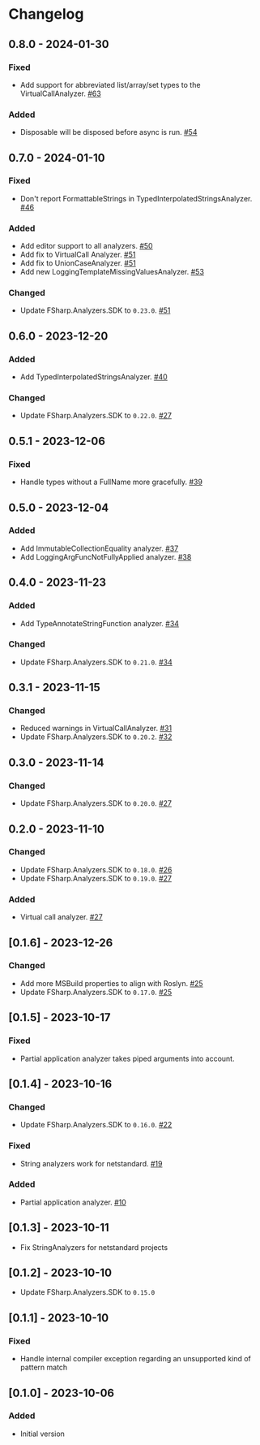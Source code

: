 # Changelog

## 0.8.0 - 2024-01-30

### Fixed
* Add support for abbreviated list/array/set types to the VirtualCallAnalyzer. [#63](https://github.com/G-Research/fsharp-analyzers/pull/63)

### Added
* Disposable will be disposed before async is run. [#54](https://github.com/G-Research/fsharp-analyzers/issues/54)

## 0.7.0 - 2024-01-10

### Fixed
* Don't report FormattableStrings in TypedInterpolatedStringsAnalyzer. [#46](https://github.com/G-Research/fsharp-analyzers/pull/46)

### Added
* Add editor support to all analyzers. [#50](https://github.com/G-Research/fsharp-analyzers/pull/50)
* Add fix to VirtualCall Analyzer. [#51](https://github.com/G-Research/fsharp-analyzers/pull/51)
* Add fix to UnionCaseAnalyzer. [#51](https://github.com/G-Research/fsharp-analyzers/pull/51)
* Add new LoggingTemplateMissingValuesAnalyzer. [#53](https://github.com/G-Research/fsharp-analyzers/pull/53)

### Changed
* Update FSharp.Analyzers.SDK to `0.23.0`. [#51](https://github.com/G-Research/fsharp-analyzers/pull/45)

## 0.6.0 - 2023-12-20

### Added
* Add TypedInterpolatedStringsAnalyzer. [#40](https://github.com/G-Research/fsharp-analyzers/pull/40)

### Changed
* Update FSharp.Analyzers.SDK to `0.22.0`. [#27](https://github.com/G-Research/fsharp-analyzers/pull/45)

## 0.5.1 - 2023-12-06

### Fixed
* Handle types without a FullName more gracefully. [#39](https://github.com/G-Research/fsharp-analyzers/pull/39)

## 0.5.0 - 2023-12-04

### Added
* Add ImmutableCollectionEquality analyzer. [#37](https://github.com/G-Research/fsharp-analyzers/pull/37)
* Add LoggingArgFuncNotFullyApplied analyzer. [#38](https://github.com/G-Research/fsharp-analyzers/pull/38)

## 0.4.0 - 2023-11-23

### Added
* Add TypeAnnotateStringFunction analyzer. [#34](https://github.com/G-Research/fsharp-analyzers/pull/34)

### Changed
* Update FSharp.Analyzers.SDK to `0.21.0`. [#34](https://github.com/G-Research/fsharp-analyzers/pull/34)

## 0.3.1 - 2023-11-15

### Changed
* Reduced warnings in VirtualCallAnalyzer. [#31](https://github.com/G-Research/fsharp-analyzers/pull/31)
* Update FSharp.Analyzers.SDK to `0.20.2`. [#32](https://github.com/G-Research/fsharp-analyzers/pull/32)

## 0.3.0 - 2023-11-14

### Changed
* Update FSharp.Analyzers.SDK to `0.20.0`. [#27](https://github.com/G-Research/fsharp-analyzers/pull/29)

## 0.2.0 - 2023-11-10

### Changed
* Update FSharp.Analyzers.SDK to `0.18.0`. [#26](https://github.com/G-Research/fsharp-analyzers/pull/26)
* Update FSharp.Analyzers.SDK to `0.19.0`. [#27](https://github.com/G-Research/fsharp-analyzers/pull/27)

### Added
* Virtual call analyzer. [#27](https://github.com/G-Research/fsharp-analyzers/pull/27)

## [0.1.6] - 2023-12-26

### Changed
* Add more MSBuild properties to align with Roslyn. [#25](https://github.com/G-Research/fsharp-analyzers/pull/25)
* Update FSharp.Analyzers.SDK to `0.17.0`. [#25](https://github.com/G-Research/fsharp-analyzers/pull/25)

## [0.1.5] - 2023-10-17

### Fixed
* Partial application analyzer takes piped arguments into account.

## [0.1.4] - 2023-10-16

### Changed
* Update FSharp.Analyzers.SDK to `0.16.0`. [#22](https://github.com/G-Research/fsharp-analyzers/pull/22)

### Fixed
* String analyzers work for netstandard. [#19](https://github.com/G-Research/fsharp-analyzers/pull/19)

### Added
* Partial application analyzer. [#10](https://github.com/G-Research/fsharp-analyzers/pull/10)

## [0.1.3] - 2023-10-11
* Fix StringAnalyzers for netstandard projects

## [0.1.2] - 2023-10-10
* Update FSharp.Analyzers.SDK to `0.15.0`

## [0.1.1] - 2023-10-10

### Fixed
* Handle internal compiler exception regarding an unsupported kind of pattern match

## [0.1.0] - 2023-10-06

### Added
* Initial version